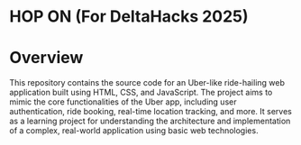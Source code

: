 # HOP ON (For DeltaHacks 2025)
# Overview 
This repository contains the source code for an Uber-like ride-hailing web application built using HTML, CSS, and JavaScript. The project aims to mimic the core functionalities of the Uber app, including user authentication, ride booking, real-time location tracking, and more. It serves as a learning project for understanding the architecture and implementation of a complex, real-world application using basic web technologies.
